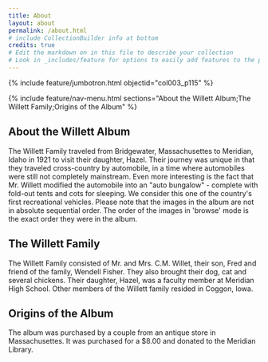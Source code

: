 ```yaml
---
title: About
layout: about
permalink: /about.html
# include CollectionBuilder info at bottom
credits: true
# Edit the markdown on in this file to describe your collection
# Look in _includes/feature for options to easily add features to the page
---
```

{% include feature/jumbotron.html objectid="col003_p115" %}

{% include feature/nav-menu.html sections="About the Willett Album;The Willett Family;Origins of the Album" %}

## About the Willett Album
The Willett Family traveled from Bridgewater, Massachusettes to Meridian, Idaho in 1921 to visit their daughter, Hazel. Their journey was unique in that they traveled cross-country by automobile, in a time where automobiles were still not completely mainstream. Even more interesting is the fact that Mr. Willett modified the automobile into an "auto bungalow" - complete with fold-out tents and cots for sleeping. We consider this one of the country's first recreational vehicles. Please note that the images in the album are not in absolute sequential order. The order of the images in 'browse' mode is the exact order they were in the album.
## The Willett Family
The Willett Family consisted of Mr. and Mrs. C.M. Willet, their son, Fred and friend of the family, Wendell Fisher. They also brought their dog, cat and several chickens. Their daughter, Hazel, was a faculty member at Meridian High School. Other members of the Willett family resided in Coggon, Iowa.
## Origins of the Album
The album was purchased by a couple from an antique store in Massachusettes. It was purchased for a $8.00 and donated to the Meridian Library.
